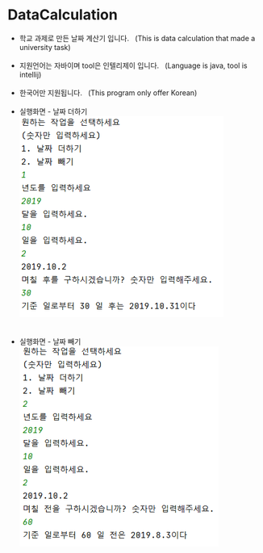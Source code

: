 # DataCalculation

<ul>
  <li> 학교 과제로 만든 날짜 계산기 입니다. &nbsp (This is data calculation that made a university task)</li>
  <br>
  <li> 지원언어는 자바이며 tool은 인텔리제이 입니다. &nbsp (Language is java, tool is intellij)</li>
  <br>
  <li> 한국어만 지원됩니다. &nbsp (This program only offer Korean)</li>
  <br>
  <li> 실행화면 - 날짜 더하기 <br>
       <img src="날짜더하기.PNG" alt="Execute img">
  </li>
  <br>
  <br>
  <li> 실행화면 - 날짜 빼기 <br>
      <img src="날짜빼기.PNG"  alt="Execute img">
  </li>
</ul>


